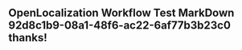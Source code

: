 <properties
ms.topic="hero-topic"
ms.test1="hero-topic"
ms.test2="test"/>

## OpenLocalization Workflow Test MarkDown 92d8c1b9-08a1-48f6-ac22-6af77b3b23c0 thanks!
